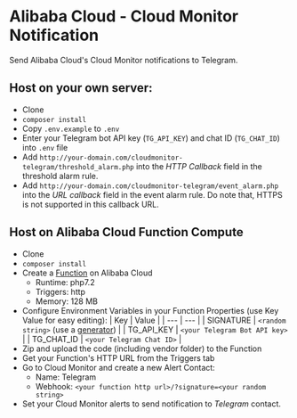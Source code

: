 # Alibaba Cloud - Cloud Monitor Notification

Send Alibaba Cloud's Cloud Monitor notifications to Telegram.

## Host on your own server:
- Clone
- `composer install`
- Copy `.env.example` to `.env`
- Enter your Telegram bot API key (`TG_API_KEY`) and chat ID (`TG_CHAT_ID`) into `.env` file
- Add `http://your-domain.com/cloudmonitor-telegram/threshold_alarm.php` into the _HTTP Callback_ field in the threshold alarm rule.
- Add `http://your-domain.com/cloudmonitor-telegram/event_alarm.php` into the _URL callback_ field in the event alarm rule. Do note that, HTTPS is not supported in this callback URL.

## Host on Alibaba Cloud Function Compute
- Clone
- `composer install`
- Create a [Function](https://fc.console.aliyun.com/) on Alibaba Cloud
  - Runtime: php7.2
  - Triggers: http
  - Memory: 128 MB
- Configure Environment Variables in your Function Properties (use Key Value for easy editing):
  | Key | Value |
  | --- | --- |
  | SIGNATURE | `<random string>` (use a [generator](https://www.gigacalculator.com/randomizers/random-alphanumeric-generator.php)) |
  | TG_API_KEY | `<your Telegram Bot API key>` |
  | TG_CHAT_ID | `<your Telegram Chat ID>` |
- Zip and upload the code (including vendor folder) to the Function
- Get your Function's HTTP URL from the Triggers tab
- Go to Cloud Monitor and create a new Alert Contact:
  - Name: Telegram
  - Webhook: `<your function http url>/?signature=<your random string>`
- Set your Cloud Monitor alerts to send notification to _Telegram_ contact.